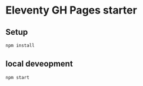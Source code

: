 # Eleventy GH Pages starter

## Setup

```sh
npm install
```

## local deveopment

```sh
npm start
```

